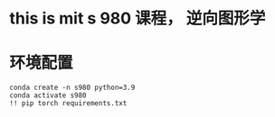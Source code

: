# this is mit s 980 课程， 逆向图形学

# 环境配置

    conda create -n s980 python=3.9
    conda activate s980
    !! pip torch requirements.txt